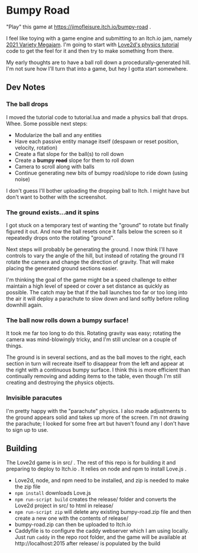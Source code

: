 # Bumpy Road

"Play" this game at https://jimofleisure.itch.io/bumpy-road .

I feel like toying with a game engine and submitting to an Itch.io jam, namely [2021 Variety Megajam](https://itch.io/jam/variety-megajam-2021). I'm going to start with [Love2d's physics tutorial](https://love2d.org/wiki/Tutorial:Physics) code to get the feel for it and then try to make something from there.

My early thoughts are to have a ball roll down a procedurally-generated hill. I'm not sure how I'll turn that into a game, but hey I gotta start somewhere.

## Dev Notes

### The ball drops

I moved the tutorial code to tutorial.lua and made a physics ball that drops. Whee. Some possible next steps:

- Modularize the ball and any entities
- Have each passive entity manage itself (despawn or reset position, velocity, rotation)
- Create a flat slope for the ball(s) to roll down
- Create a **bumpy ~~road~~** slope for them to roll down
- Camera to scroll along with balls
- Continue generating new bits of bumpy road/slope to ride down (using noise)

I don't guess I'll bother uploading the dropping ball to Itch. I might have but don't want to bother with the screenshot.

### The ground exists...and it spins

I got stuck on a temporary test of wanting the "ground" to rotate but finally figured it out. And now the ball resets once it falls below the screen so it repeatedly drops onto the rotating "ground".

Next steps will probably be generating the ground. I now think I'll have controls to vary the angle of the hill, but instead of rotating the ground I'll rotate the camera and change the direction of gravity. That will make placing the generated ground sections easier.

I'm thinking the goal of the game might be a speed challenge to either maintain a high level of speed or cover a set distance as quickly as possible. The catch may be that if the ball launches too far or too long into the air it will deploy a parachute to slow down and land softly before rolling downhill again.

### The ball now rolls down a bumpy surface!

It took me far too long to do this. Rotating gravity was easy; rotating the camera was mind-blowingly tricky, and I'm still unclear on a couple of things.

The ground is in several sections, and as the ball moves to the right, each section in turn will recreate itself to disappear from the left and appear at the right with a continuous bumpy surface. I think this is more efficient than continually removing and adding items to the table, even though I'm still creating and destroying the physics objects.

### Invisible paracutes

I'm pretty happy with the "parachute" physics. I also made adjustments to the ground appears solid and takes up more of the screen. I'm not drawing the parachute; I looked for some free art but haven't found any I don't have to sign up to use.

## Building

The Love2d game is in src/ . The rest of this repo is for building it and preparing to deploy to Itch.io . It relies on node and npm to install Love.js .

- Love2d, node, and npm need to be installed, and zip is needed to make the zip file
- `npm install` downloads Love.js
- `npm run-script build` creates the release/ folder and converts the Love2d project in src/ to html in release/
- `npm run-script zip` will delete any existing bumpy-road.zip file and then create a new one with the contents of release/
- bumpy-road.zip can then be uploaded to Itch.io
- Caddyfile is to configure the caddy webserver which I am using locally. Just run `caddy` in the repo root folder, and the game will be available at http://localhost:2015 after release/ is populated by the build
